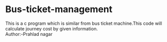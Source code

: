 # Bus-ticket-management
This is a c program which is similar from bus ticket machine.This code will calculate journey cost by given information.
<br/>
Author:-Prahlad nagar
